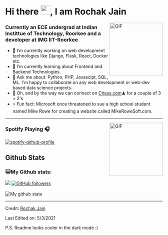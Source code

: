 # Hi there <img src="https://raw.githubusercontent.com/iampavangandhi/iampavangandhi/master/gifs/Hi.gif" width="30px">, I am Rochak Jain

<img align="right" alt="GIF" height="170px" src="https://media.giphy.com/media/dxn6fRlTIShoeBr69N/giphy.gif" />

### Currently an ECE undergrad at Indian Instittue of Technology, Roorkee and a developer at IMG IIT-Roorkee

- 🔭 I’m currently working on web development technologies like Django, Flask, React, Docker etc.
- 🌱 I’m currently learning about Frontend and Backend Technologies.
- 💬 Ask me about: Python, PHP, Javascipt, SQL, ML. I'm happy to collaborate on any web development or web-dev based data science projects.
- 👯 Oh, and by the way we can connect on [Chess.com](https://www.chess.com/member/rochakjain)♟ for a couple of 3 + 2's
- ⚡ Fun fact:  Microsoft once threatened to sue a high school student named Mike Rowe for creating a website called MikeRoweSoft.com. 

---

<img align="right" alt="GIF" height="170px" src="https://media.giphy.com/media/J5B1Y8QZnzXXbLQIBu/giphy.gif" />

### Spotify Playing 🎧
[![spotify-github-profile](https://spotify-github-profile.vercel.app/api/view?uid=4ybmvhtjqpuub5gbmxz2diq3e&cover_image=true&theme=novatorem)](https://spotify-github-profile.vercel.app/api/view?uid=4ybmvhtjqpuub5gbmxz2diq3e&redirect=true)

## Github Stats

### 🐱My Github stats: 
![](https://visitor-badge.glitch.me/badge?page_id=rochakjain361.rochakjain361)
[![GitHub followers](https://img.shields.io/github/followers/rochakjain361.svg?style=social&label=Follow)](https://github.com/rochakjain361?tab=followers)
<br/> <br/>
![My github stats](https://github-readme-stats.vercel.app/api?username=rochakjain361&show_icons=true&title_color=ffc857&icon_color=8ac926&text_color=daf7dc&bg_color=151515&hide=stars&include_all_commits=true)

--- 

Credit: [Rochak Jain](https://github.com/rochakjain361)

Last Edited on: 5/3/2021

P.S. Readme looks cooler in the dark mode :)

